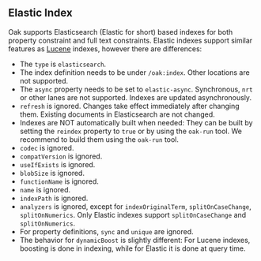 <!--
   Licensed to the Apache Software Foundation (ASF) under one or more
   contributor license agreements.  See the NOTICE file distributed with
   this work for additional information regarding copyright ownership.
   The ASF licenses this file to You under the Apache License, Version 2.0
   (the "License"); you may not use this file except in compliance with
   the License.  You may obtain a copy of the License at

       http://www.apache.org/licenses/LICENSE-2.0

   Unless required by applicable law or agreed to in writing, software
   distributed under the License is distributed on an "AS IS" BASIS,
   WITHOUT WARRANTIES OR CONDITIONS OF ANY KIND, either express or implied.
   See the License for the specific language governing permissions and
   limitations under the License.
  -->

## Elastic Index

Oak supports Elasticsearch (Elastic for short) based indexes for both property constraint and full text constraints. 
Elastic indexes support similar features as [Lucene][lucene] indexes, 
however there are differences:

* The `type` is `elasticsearch`.
* The index definition needs to be under `/oak:index`.
  Other locations are not supported.
* The `async` property needs to be set to `elastic-async`. 
  Synchronous, `nrt` or other lanes are not supported.
  Indexes are updated asynchronously.
* `refresh` is ignored.
  Changes take effect immediately after changing them.
  Existing documents in Elasticsearch are not changed.
* Indexes are NOT automatically built when needed: 
  They can be built by setting the `reindex` property to `true` or by using the `oak-run` tool.
  We recommend to build them using the `oak-run` tool.
* `codec` is ignored.
* `compatVersion` is ignored.
* `useIfExists` is ignored.
* `blobSize` is ignored.
* `functionName` is ignored.
* `name` is ignored.
* `indexPath` is ignored.
* `analyzers` is ignored, except for `indexOriginalTerm`, `splitOnCaseChange`, `splitOnNumerics`.
  Only Elastic indexes support `splitOnCaseChange` and `splitOnNumerics`.
* For property definitions, `sync` and `unique` are ignored.
* The behavior for `dynamicBoost` is slightly different: 
  For Lucene indexes, boosting is done in indexing, while for Elastic it is done at query time.

[lucene]: https://jackrabbit.apache.org/oak/docs/query/lucene.html
